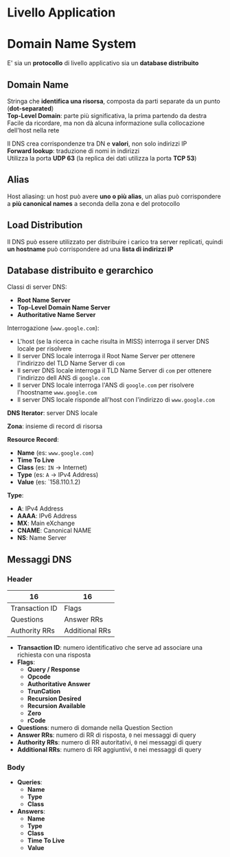 # Livello Application

# Domain Name System

E' sia un **protocollo** di livello applicativo sia un **database distribuito**

## Domain Name

Stringa che **identifica una risorsa**, composta da parti separate da un punto (**dot-separated**)  
**Top-Level Domain**: parte più significativa, la prima partendo da destra  
Facile da ricordare, ma non dà alcuna informazione sulla collocazione dell'host nella rete

Il DNS crea corrispondenze tra DN e **valori**, non solo indirizzi IP  
**Forward lookup**: traduzione di nomi in indirizzi  
Utilizza la porta **UDP 63** (la replica dei dati utilizza la porta **TCP 53**)

## Alias

Host aliasing: un host può avere **uno o più alias**, un alias può corrispondere a **più canonical names** a seconda della zona e del protocollo

## Load Distribution

Il DNS può essere utilizzato per distribuire i carico tra server replicati, quindi **un hostname** può corrispondere ad una **lista di indirizzi IP**

## Database distribuito e gerarchico

Classi di server DNS:
- **Root Name Server**
- **Top-Level Domain Name Server**
- **Authoritative Name Server**

Interrogazione (`www.google.com`):
- L'host (se la ricerca in cache risulta in MISS) interroga il server DNS locale per risolvere
- Il server DNS locale interroga il Root Name Server per ottenere l'indirizzo del TLD Name Server di `com`
- Il server DNS locale interroga il TLD Name Server di `com` per ottenere l'indirizzo dell ANS di `google.com`
- Il server DNS locale interroga l'ANS di `google.com` per risolvere l'hoostname `www.google.com`
- Il server DNS locale risponde all'host con l'indirizzo di `www.google.com`

**DNS Iterator**: server DNS locale

**Zona**: insieme di record di risorsa

**Resource Record**:
- **Name** (es: `www.google.com`)
- **Time To Live**
- **Class** (es: `IN` -> Internet)
- **Type** (es: `A` -> IPv4 Address)
- **Value** (es: `158.110.1.2)

**Type**:
- **A**: IPv4 Address
- **AAAA**: IPv6 Address
- **MX**: Main eXchange
- **CNAME**: Canonical NAME
- **NS**: Name Server

## Messaggi DNS

### Header

| 16             | 16             |
|----------------|----------------|
| Transaction ID | Flags          |
| Questions      | Answer RRs     |
| Authority RRs  | Additional RRs |

- **Transaction ID**: numero identificativo che serve ad associare una richiesta con una risposta
- **Flags**:
  - **Query / Response**
  - **Opcode**
  - **Authoritative Answer**
  - **TrunCation**
  - **Recursion Desired**
  - **Recursion Available**
  - **Zero**
  - **rCode**
- **Questions**: numero di domande nella Question Section
- **Answer RRs**: numero di RR di risposta, `0` nei messaggi di query
- **Authority RRs**: numero di RR autoritativi, `0` nei messaggi di query
- **Additional RRs**: numero di RR aggiuntivi, `0` nei messaggi di query

### Body

- **Queries**:
  - **Name**
  - **Type**
  - **Class**
- **Answers**:
  - **Name**
  - **Type**
  - **Class**
  - **Time To Live**
  - **Value**